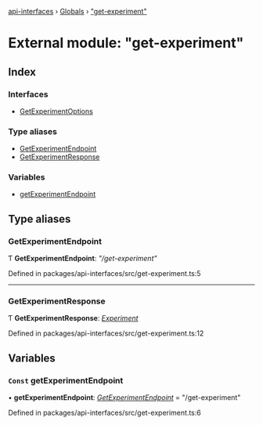 [api-interfaces](../README.md) › [Globals](../globals.md) › ["get-experiment"](_get_experiment_.md)

# External module: "get-experiment"

## Index

### Interfaces

* [GetExperimentOptions](../interfaces/_get_experiment_.getexperimentoptions.md)

### Type aliases

* [GetExperimentEndpoint](_get_experiment_.md#getexperimentendpoint)
* [GetExperimentResponse](_get_experiment_.md#getexperimentresponse)

### Variables

* [getExperimentEndpoint](_get_experiment_.md#const-getexperimentendpoint)

## Type aliases

###  GetExperimentEndpoint

Ƭ **GetExperimentEndpoint**: *"/get-experiment"*

Defined in packages/api-interfaces/src/get-experiment.ts:5

___

###  GetExperimentResponse

Ƭ **GetExperimentResponse**: *[Experiment](../interfaces/_common_.experiment.md)*

Defined in packages/api-interfaces/src/get-experiment.ts:12

## Variables

### `Const` getExperimentEndpoint

• **getExperimentEndpoint**: *[GetExperimentEndpoint](_get_experiment_.md#getexperimentendpoint)* = "/get-experiment"

Defined in packages/api-interfaces/src/get-experiment.ts:6
